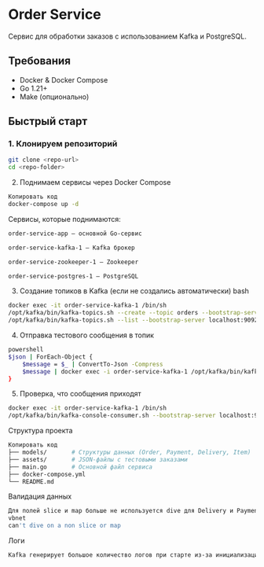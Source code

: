 # Order Service

Сервис для обработки заказов с использованием Kafka и PostgreSQL.

## Требования

- Docker & Docker Compose
- Go 1.21+
- Make (опционально)

## Быстрый старт

### 1. Клонируем репозиторий
```bash
git clone <repo-url>
cd <repo-folder>
```

2. Поднимаем сервисы через Docker Compose
```bash
Копировать код
docker-compose up -d
```
Сервисы, которые поднимаются:
```bash
order-service-app — основной Go-сервис

order-service-kafka-1 — Kafka брокер

order-service-zookeeper-1 — Zookeeper

order-service-postgres-1 — PostgreSQL
```
3. Создание топиков в Kafka (если не создались автоматически)
bash
```bash
docker exec -it order-service-kafka-1 /bin/sh
/opt/kafka/bin/kafka-topics.sh --create --topic orders --bootstrap-server localhost:9092 --partitions 1 --replication-factor 1
/opt/kafka/bin/kafka-topics.sh --list --bootstrap-server localhost:9092
```
4. Отправка тестового сообщения в топик
```bash
powershell
$json | ForEach-Object {
    $message = $_ | ConvertTo-Json -Compress
    $message | docker exec -i order-service-kafka-1 /opt/kafka/bin/kafka-console-producer.sh --broker-list localhost:9092 --topic orders
}
```
5. Проверка, что сообщения приходят
```bash
docker exec -it order-service-kafka-1 /bin/sh
/opt/kafka/bin/kafka-console-consumer.sh --bootstrap-server localhost:9092 --topic orders --from-beginning
```
Структура проекта
```bash
Копировать код
├── models/       # Структуры данных (Order, Payment, Delivery, Item)
├── assets/       # JSON-файлы с тестовыми заказами
├── main.go       # Основной файл сервиса
├── docker-compose.yml
└── README.md
```

Валидация данных
```bash
Для полей slice и map больше не используется dive для Delivery и Payment, чтобы избежать ошибок:
vbnet
can't dive on a non slice or map
```
Логи
```bash
Kafka генерирует большое количество логов при старте из-за инициализации координаторов групп и загрузки __consumer_offsets
```
